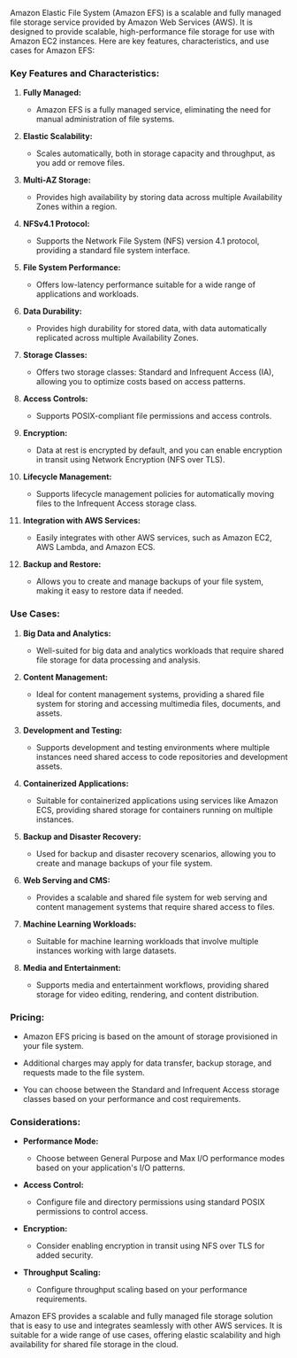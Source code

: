 Amazon Elastic File System (Amazon EFS) is a scalable and fully managed file storage service provided by Amazon Web Services (AWS). It is designed to provide scalable, high-performance file storage for use with Amazon EC2 instances. Here are key features, characteristics, and use cases for Amazon EFS:

### Key Features and Characteristics:

1. **Fully Managed:**
   - Amazon EFS is a fully managed service, eliminating the need for manual administration of file systems.

2. **Elastic Scalability:**
   - Scales automatically, both in storage capacity and throughput, as you add or remove files.

3. **Multi-AZ Storage:**
   - Provides high availability by storing data across multiple Availability Zones within a region.

4. **NFSv4.1 Protocol:**
   - Supports the Network File System (NFS) version 4.1 protocol, providing a standard file system interface.

5. **File System Performance:**
   - Offers low-latency performance suitable for a wide range of applications and workloads.

6. **Data Durability:**
   - Provides high durability for stored data, with data automatically replicated across multiple Availability Zones.

7. **Storage Classes:**
   - Offers two storage classes: Standard and Infrequent Access (IA), allowing you to optimize costs based on access patterns.

8. **Access Controls:**
   - Supports POSIX-compliant file permissions and access controls.

9. **Encryption:**
   - Data at rest is encrypted by default, and you can enable encryption in transit using Network Encryption (NFS over TLS).

10. **Lifecycle Management:**
    - Supports lifecycle management policies for automatically moving files to the Infrequent Access storage class.

11. **Integration with AWS Services:**
    - Easily integrates with other AWS services, such as Amazon EC2, AWS Lambda, and Amazon ECS.

12. **Backup and Restore:**
    - Allows you to create and manage backups of your file system, making it easy to restore data if needed.

### Use Cases:

1. **Big Data and Analytics:**
   - Well-suited for big data and analytics workloads that require shared file storage for data processing and analysis.

2. **Content Management:**
   - Ideal for content management systems, providing a shared file system for storing and accessing multimedia files, documents, and assets.

3. **Development and Testing:**
   - Supports development and testing environments where multiple instances need shared access to code repositories and development assets.

4. **Containerized Applications:**
   - Suitable for containerized applications using services like Amazon ECS, providing shared storage for containers running on multiple instances.

5. **Backup and Disaster Recovery:**
   - Used for backup and disaster recovery scenarios, allowing you to create and manage backups of your file system.

6. **Web Serving and CMS:**
   - Provides a scalable and shared file system for web serving and content management systems that require shared access to files.

7. **Machine Learning Workloads:**
   - Suitable for machine learning workloads that involve multiple instances working with large datasets.

8. **Media and Entertainment:**
   - Supports media and entertainment workflows, providing shared storage for video editing, rendering, and content distribution.

### Pricing:

- Amazon EFS pricing is based on the amount of storage provisioned in your file system.

- Additional charges may apply for data transfer, backup storage, and requests made to the file system.

- You can choose between the Standard and Infrequent Access storage classes based on your performance and cost requirements.

### Considerations:

- **Performance Mode:**
  - Choose between General Purpose and Max I/O performance modes based on your application's I/O patterns.

- **Access Control:**
  - Configure file and directory permissions using standard POSIX permissions to control access.

- **Encryption:**
  - Consider enabling encryption in transit using NFS over TLS for added security.

- **Throughput Scaling:**
  - Configure throughput scaling based on your performance requirements.

Amazon EFS provides a scalable and fully managed file storage solution that is easy to use and integrates seamlessly with other AWS services. It is suitable for a wide range of use cases, offering elastic scalability and high availability for shared file storage in the cloud.
